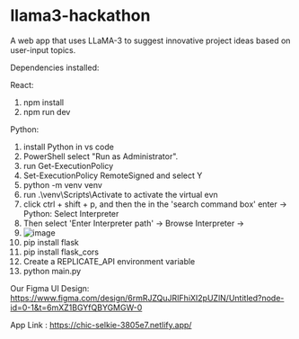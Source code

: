 # llama3-hackathon
A web app that uses LLaMA-3 to suggest innovative project ideas based on user-input topics.



Dependencies installed:

React: 
1) npm install
2) npm run dev


Python:
1) install Python in vs code
2) PowerShell select "Run as Administrator".
3) run Get-ExecutionPolicy
4) Set-ExecutionPolicy RemoteSigned and select Y
5) python -m venv venv
6) run .\venv\Scripts\Activate to activate the virtual evn
7) click ctrl + shift + p, and then the in the 'search command box' enter -> Python: Select Interpreter
8) Then select 'Enter Interpreter path' -> Browse Interpreter -> 
9) ![image](https://github.com/user-attachments/assets/476d3760-1685-4947-9fb4-79eeee50dc8c)
10) pip install flask
11) pip install flask_cors
12) Create a REPLICATE_API environment variable
13) python main.py



Our Figma UI Design: https://www.figma.com/design/6rmRJZQuJRIFhiXI2pUZlN/Untitled?node-id=0-1&t=6mXZ1BGYfQBYGMGW-0

App Link : https://chic-selkie-3805e7.netlify.app/
